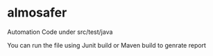 # almosafer
Automation Code under src/test/java

You can run the file using Junit build or Maven build to genrate report  
